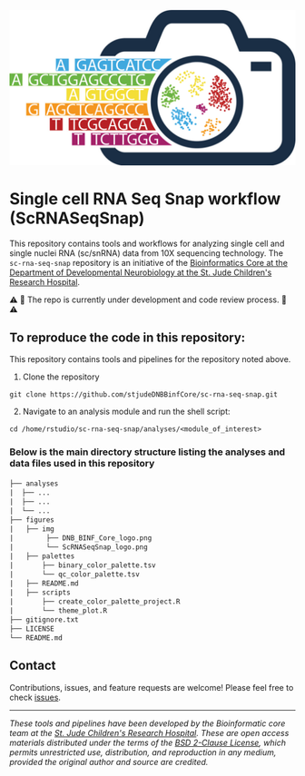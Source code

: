 <p align="center">
  <img src="figures/img/ScRNASeqSnap_logo.png" alt="ScRNASeqSnap repository logo" width="660px" />
</p>
<p align="center">
  <a href="https://github.com/stjudeDNBBinfCore/sc-rna-seq-snap/blob/main/LICENSE"></a>
</p>


# Single cell RNA Seq Snap workflow (ScRNASeqSnap)

This repository contains tools and workflows for analyzing single cell and single nuclei RNA (sc/snRNA) data from 10X sequencing technology. The `sc-rna-seq-snap` repository is an initiative of the [Bioinformatics Core at the Department of Developmental Neurobiology at the St. Jude Children's Research Hospital](https://www.stjude.org/research/departments/developmental-neurobiology/shared-resources/bioinformatic-core.html).


⚠️ 🚧 The repo is currently under development and code review process. 🚧 ⚠️ 




## To reproduce the code in this repository:

This repository contains tools and pipelines for the repository noted above.


1. Clone the repository
```
git clone https://github.com/stjudeDNBBinfCore/sc-rna-seq-snap.git
```

2. Navigate to an analysis module and run the shell script:
```
cd /home/rstudio/sc-rna-seq-snap/analyses/<module_of_interest>
```

### Below is the main directory structure listing the analyses and data files used in this repository

```
├── analyses
|  ├── ...
|  ├── ...
|  └── ...
├── figures
|   ├── img
|        ├── DNB_BINF_Core_logo.png
|        └── ScRNASeqSnap_logo.png
|   ├── palettes
|       ├── binary_color_palette.tsv
|       └── qc_color_palette.tsv
|   ├── README.md
|   ├── scripts
|       ├── create_color_palette_project.R
|       └── theme_plot.R
├── gitignore.txt
├── LICENSE
└── README.md
```

## Contact

Contributions, issues, and feature requests are welcome! Please feel free to check [issues](https://github.com/stjudeDNBBinfCore/sc-rna-seq-snap/issues).

---

*These tools and pipelines have been developed by the Bioinformatic core team at the [St. Jude Children's Research Hospital](https://www.stjude.org/). These are open access materials distributed under the terms of the [BSD 2-Clause License](https://opensource.org/license/bsd-2-clause), which permits unrestricted use, distribution, and reproduction in any medium, provided the original author and source are credited.*
